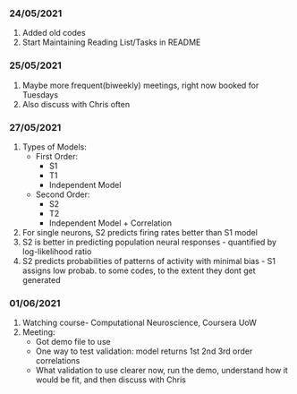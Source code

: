 ### 24/05/2021
1. Added old codes
2. Start Maintaining Reading List/Tasks in README

### 25/05/2021
1. Maybe more frequent(biweekly) meetings, right now booked for Tuesdays
2. Also discuss with Chris often

### 27/05/2021
1. Types of Models:
    * First Order:
        * S1
        * T1
        * Independent Model
    * Second Order:
        * S2
        * T2
        * Independent Model + Correlation
2. For single neurons, S2 predicts firing rates better than S1 model
3. S2 is better in predicting population neural responses - quantified by log-likelihood ratio
3. S2 predicts probabilities of patterns of activity with minimal bias - S1 assigns low probab. to some codes, to the extent they dont get generated

### 01/06/2021
1. Watching course- Computational Neuroscience, Coursera UoW
2. Meeting:
    * Got demo file to use
    * One way to test validation: model returns 1st 2nd 3rd order correlations
    * What validation to use clearer now, run the demo, understand how it would be fit, and then discuss with Chris